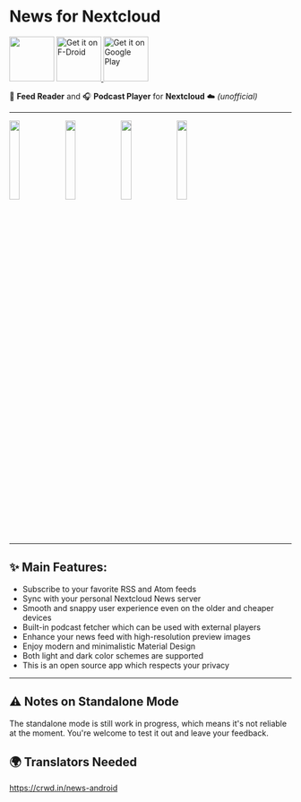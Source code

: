 # News for Nextcloud

<p>
  <img src="https://f-droid.org/repo/icons-640/co.appreactor.news.13.png" alt="" height="80">
  <a href="https://f-droid.org/packages/co.appreactor.news/">
    <img src="https://f-droid.org/badge/get-it-on.png" alt="Get it on F-Droid" height="80">
  </a>
  <a href='https://play.google.com/store/apps/details?id=co.appreactor.news'>
    <img alt='Get it on Google Play' src='https://play.google.com/intl/en_us/badges/images/generic/en_badge_web_generic.png' height="80"/>
  </a>
</p>

📰 **Feed Reader** and 🎧 **Podcast Player** for **Nextcloud** ☁️ *(unofficial)*

---

<p>
<img alt="" src="https://f-droid.org/repo/co.appreactor.news/en-US/phoneScreenshots/1.png" width="19%">
<img alt="" src="https://f-droid.org/repo/co.appreactor.news/en-US/phoneScreenshots/2.png" width="19%">
<img alt="" src="https://f-droid.org/repo/co.appreactor.news/en-US/phoneScreenshots/3.png" width="19%">
<img alt="" src="https://f-droid.org/repo/co.appreactor.news/en-US/phoneScreenshots/4.png" width="19%">
</p>

---

## ✨ Main Features:

- Subscribe to your favorite RSS and Atom feeds
- Sync with your personal Nextcloud News server
- Smooth and snappy user experience even on the older and cheaper devices
- Built-in podcast fetcher which can be used with external players
- Enhance your news feed with high-resolution preview images
- Enjoy modern and minimalistic Material Design
- Both light and dark color schemes are supported
- This is an open source app which respects your privacy

---

## ⚠️ Notes on Standalone Mode
The standalone mode is still work in progress, which means it's not reliable at the moment. You're welcome to test it out and leave your feedback.

## 🌍 Translators Needed

https://crwd.in/news-android
